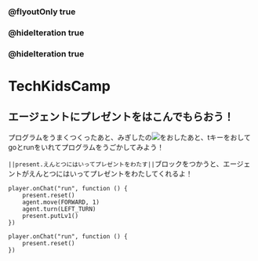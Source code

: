 ### @flyoutOnly true
### @hideIteration true
### @hideIteration true

# TechKidsCamp

## エージェントにプレゼントをはこんでもらおう！

プログラムをうまくつくったあと、みぎしたの![](https://raw.githubusercontent.com/camp-minecraft/TechkidsCampTutorial/master/images/playbutton.png)をおしたあと、tキーをおしてgoとrunをいれてプログラムをうごかしてみよう！

``||present.えんとつにはいってプレゼントをわたす||``ブロックをつかうと、エージェントがえんとつにはいってプレゼントをわたしてくれるよ！

```ghost
player.onChat("run", function () {
    present.reset()
    agent.move(FORWARD, 1)
    agent.turn(LEFT_TURN)
    present.putLv1()
})
```

```template
player.onChat("run", function () {
    present.reset()
})
```
